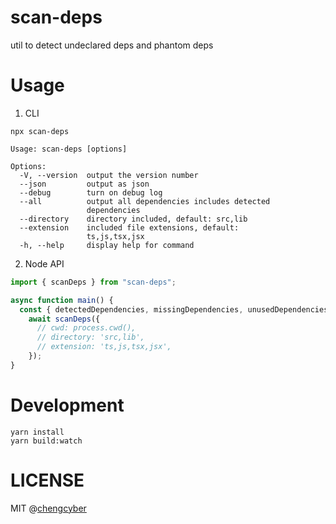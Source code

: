 # scan-deps

util to detect undeclared deps and phantom deps

# Usage

1. CLI

```
npx scan-deps
```

```
Usage: scan-deps [options]

Options:
  -V, --version  output the version number
  --json         output as json
  --debug        turn on debug log
  --all          output all dependencies includes detected
                 dependencies
  --directory    directory included, default: src,lib
  --extension    included file extensions, default:
                 ts,js,tsx,jsx
  -h, --help     display help for command
```

2. Node API

```js
import { scanDeps } from "scan-deps";

async function main() {
  const { detectedDependencies, missingDependencies, unusedDependencies } =
    await scanDeps({
      // cwd: process.cwd(),
      // directory: 'src,lib',
      // extension: 'ts,js,tsx,jsx',
    });
}
```

# Development

```
yarn install
yarn build:watch
```

# LICENSE

MIT @[chengcyber](https://github.com/chengcyber)
